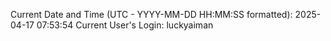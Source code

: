 Current Date and Time (UTC - YYYY-MM-DD HH:MM:SS formatted): 2025-04-17 07:53:54
Current User's Login: luckyaiman
